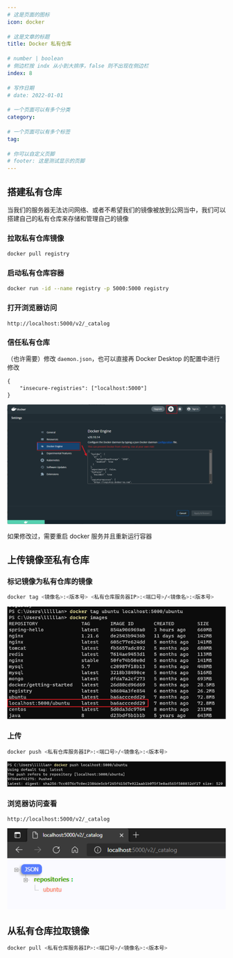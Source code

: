 ```yaml
---
# 这是页面的图标
icon: docker

# 这是文章的标题
title: Docker 私有仓库

# number | boolean
# 侧边栏按 indx 从小到大排序，false 则不出现在侧边栏
index: 8

# 写作日期
# date: 2022-01-01

# 一个页面可以有多个分类
category: 

# 一个页面可以有多个标签
tag: 

# 你可以自定义页脚
# footer: 这是测试显示的页脚
---
```




## 搭建私有仓库

当我们的服务器无法访问网络、或者不希望我们的镜像被放到公网当中，我们可以搭建自己的私有仓库来存储和管理自己的镜像



### 拉取私有仓库镜像

```sh
docker pull registry
```



### 启动私有仓库容器

```sh
docker run -id --name registry -p 5000:5000 registry
```



### 打开浏览器访问

```
http://localhost:5000/v2/_catalog
```



### 信任私有仓库

（也许需要）修改 `daemon.json`，也可以直接再 Docker Desktop 的配置中进行修改

```
{
	"insecure-registries": ["localhost:5000"]
}
```

![image-20220530011455643](./img/image-20220530011455643.png)



如果修改过，需要重启 docker 服务并且重新运行容器



## 上传镜像至私有仓库



### 标记镜像为私有仓库的镜像

```sh
docker tag <镜像名>:<版本号> <私有仓库服务器IP>:<端口号>/<镜像名>:<版本号>
```

![image-20220530011734416](./img/image-20220530011734416.png)



### 上传

```sh
docker push <私有仓库服务器IP>:<端口号>/<镜像名>:<版本号>
```

![image-20220530012005480](./img/image-20220530012005480.png)



### 浏览器访问查看

```
http://localhost:5000/v2/_catalog
```

![image-20220530012036318](./img/image-20220530012036318.png)



## 从私有仓库拉取镜像

```sh
docker pull <私有仓库服务器IP>:<端口号>/<镜像名>:<版本号>
```

